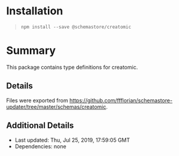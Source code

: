 # Installation
> `npm install --save @schemastore/creatomic`

# Summary
This package contains type definitions for creatomic.

## Details
Files were exported from https://github.com/ffflorian/schemastore-updater/tree/master/schemas/creatomic.

## Additional Details
* Last updated: Thu, Jul 25, 2019, 17:59:05 GMT
* Dependencies: none
